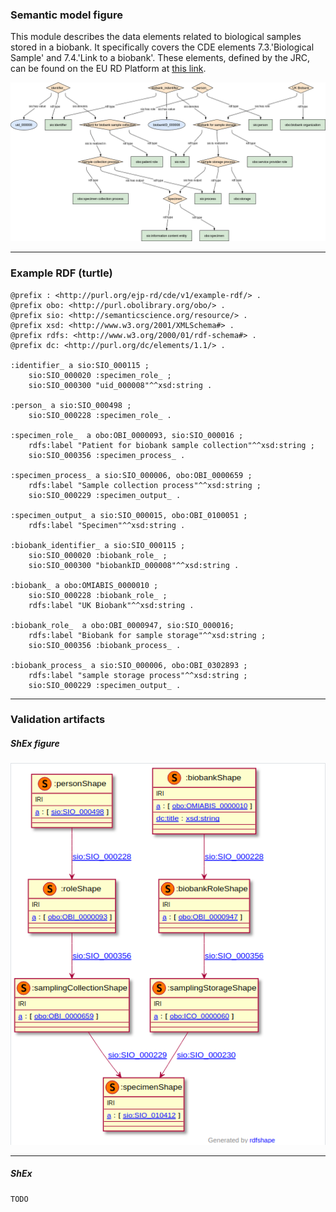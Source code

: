 ### Semantic model figure

This module describes the data elements related to biological samples stored in a biobank. It specifically covers the CDE elements 7.3.'Biological Sample' and 7.4.'Link to a biobank'. 
These elements, defined by the JRC, can be found on the EU RD Platform at [this link](https://eu-rd-platform.jrc.ec.europa.eu/sites/default/files/CDS/EU_RD_Platform_CDS_Final.pdf).

<p align="center">
    <a href="../images/rdf/9_Biobank.png" target="_blank">
        <img src="../images/rdf/9_Biobank.png">
    </a>
</p>

***

### Example RDF (turtle)

```ttl
@prefix : <http://purl.org/ejp-rd/cde/v1/example-rdf/> .
@prefix obo: <http://purl.obolibrary.org/obo/> .
@prefix sio: <http://semanticscience.org/resource/> .
@prefix xsd: <http://www.w3.org/2001/XMLSchema#> .
@prefix rdfs: <http://www.w3.org/2000/01/rdf-schema#> .
@prefix dc: <http://purl.org/dc/elements/1.1/> .

:identifier_ a sio:SIO_000115 ;
    sio:SIO_000020 :specimen_role_ ;
    sio:SIO_000300 "uid_000008"^^xsd:string .

:person_ a sio:SIO_000498 ;
    sio:SIO_000228 :specimen_role_ .

:specimen_role_  a obo:OBI_0000093, sio:SIO_000016 ;
    rdfs:label "Patient for biobank sample collection"^^xsd:string ;
    sio:SIO_000356 :specimen_process_ .

:specimen_process_ a sio:SIO_000006, obo:OBI_0000659 ;
    rdfs:label "Sample collection process"^^xsd:string ;
    sio:SIO_000229 :specimen_output_ .

:specimen_output_ a sio:SIO_000015, obo:OBI_0100051 ;
    rdfs:label "Specimen"^^xsd:string .

:biobank_identifier_ a sio:SIO_000115 ;
    sio:SIO_000020 :biobank_role_ ;
    sio:SIO_000300 "biobankID_000008"^^xsd:string .

:biobank_ a obo:OMIABIS_0000010 ;
    sio:SIO_000228 :biobank_role_ ;
    rdfs:label "UK Biobank"^^xsd:string .

:biobank_role_  a obo:OBI_0000947, sio:SIO_000016;
    rdfs:label "Biobank for sample storage"^^xsd:string ;
    sio:SIO_000356 :biobank_process_ .

:biobank_process_ a sio:SIO_000006, obo:OBI_0302893 ;
    rdfs:label "sample storage process"^^xsd:string ;
    sio:SIO_000229 :specimen_output_ .
```

***

### Validation artifacts 
##### ShEx figure

<p align="center">
    <a href="../images/shex/9_Biobanks.png" target="_blank">
        <img src="../images/shex/9_Biobanks.png">
    </a>
</p>

***
##### ShEx

``` ShEx
TODO
```

